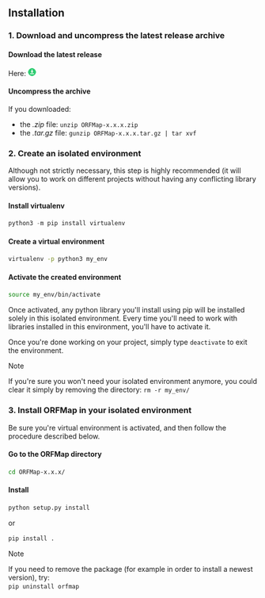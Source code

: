 ## Installation


### 1. Download and uncompress the latest release archive

#### Download the latest release
Here: 
[ ![](img/icons/download_16x16.png "Click to download the latest release")](https://github.com/nchenche/orfmap/releases/latest/)

#### Uncompress the archive
If you downloaded:

* the *.zip* file: ```unzip ORFMap-x.x.x.zip```
* the *.tar.gz* file: ```gunzip ORFMap-x.x.x.tar.gz | tar xvf```


### 2. Create an isolated environment
Although not strictly necessary, this step is highly recommended (it will allow you to work on different projects without having
any conflicting library versions).
 
#### Install virtualenv
``` python
python3 -m pip install virtualenv
```

#### Create a virtual environment
```bash
virtualenv -p python3 my_env
```

#### Activate the created environment
```bash
source my_env/bin/activate
```

Once activated, any python library you'll install using pip will be installed solely in this isolated environment.
Every time you'll need to work with libraries installed in this environment, you'll have
to activate it. 

Once you're done working on your project, simply type `deactivate` to exit the environment.


<div class="admonition note">
    <p class="first admonition-title">
        Note
    </p>
    <p class="last">
        If you're sure you won't need your isolated environment anymore, you could clear it simply
        by removing the directory:
        <code>rm -r my_env/</code>
    </p>
</div>



### 3. Install ORFMap in your isolated environment

Be sure you're virtual environment is activated, and then follow the procedure described below.

#### Go to the ORFMap directory
 
```bash
cd ORFMap-x.x.x/
```

#### Install 

```python
python setup.py install
```

or 
```python
pip install .
```


<div class="admonition note">
    <p class="first admonition-title">
        Note
    </p>
    <p class="last">
        If you need to remove the package (for example in order to install a newest version), try:
        <br> <code>pip uninstall orfmap</code> </br>
    </p>
</div>
